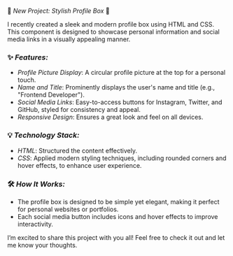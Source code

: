 🌟 *New Project: Stylish Profile Box* 🌟

I recently created a sleek and modern profile box using HTML and CSS. This component is designed to showcase personal information and social media links in a visually appealing manner.

### ✨ *Features:*
- *Profile Picture Display*: A circular profile picture at the top for a personal touch.
- *Name and Title*: Prominently displays the user's name and title (e.g., "Frontend Developer").
- *Social Media Links*: Easy-to-access buttons for Instagram, Twitter, and GitHub, styled for consistency and appeal.
- *Responsive Design*: Ensures a great look and feel on all devices.

### 💡 *Technology Stack:*
- *HTML*: Structured the content effectively.
- *CSS*: Applied modern styling techniques, including rounded corners and hover effects, to enhance user experience.

### 🛠️ *How It Works:*
- The profile box is designed to be simple yet elegant, making it perfect for personal websites or portfolios.
- Each social media button includes icons and hover effects to improve interactivity.

I’m excited to share this project with you all! Feel free to check it out and let me know your thoughts.

